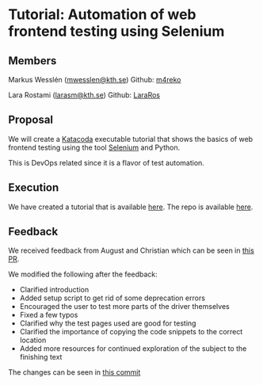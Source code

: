 # Tutorial: Automation of web frontend testing using Selenium #

## Members ##
Markus Wesslén (mwesslen@kth.se) Github: [m4reko](https://github.com/m4reko)

Lara Rostami (larasm@kth.se) Github: [LaraRos](https://github.com/LaraRos)

## Proposal ##
We will create a [Katacoda](https://www.katacoda.com/) executable tutorial that shows the basics of web frontend testing using the tool [Selenium](https://www.selenium.dev/) and Python.

This is DevOps related since it is a flavor of test automation.

## Execution ##

We have created a tutorial that is available [here](https://www.katacoda.com/m4reko/scenarios/automatic-frontend-testing). The repo is available [here](https://github.com/m4reko/katacoda-scenarios).

## Feedback ##
We received feedback from August and Christian which can be seen in [this PR](https://github.com/KTH/devops-course/pull/1213).

We modified the following after the feedback:

- Clarified introduction
- Added setup script to get rid of some deprecation errors
- Encouraged the user to test more parts of the driver themselves
- Fixed a few typos
- Clarified why the test pages used are good for testing
- Clarified the importance of copying the code snippets to the correct location
- Added more resources for continued exploration of the subject to the finishing text

The changes can be seen in [this commit](https://github.com/m4reko/katacoda-scenarios/commit/11fc24a214ddf5cee30574217b67fe29f6394907)
